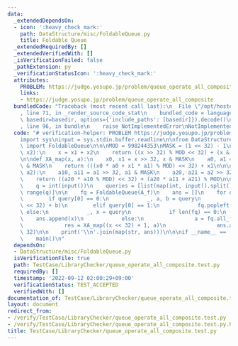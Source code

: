 ```yaml
---
data:
  _extendedDependsOn:
  - icon: ':heavy_check_mark:'
    path: DataStructure/misc/FoldableQueue.py
    title: Foldable Queue
  _extendedRequiredBy: []
  _extendedVerifiedWith: []
  _isVerificationFailed: false
  _pathExtension: py
  _verificationStatusIcon: ':heavy_check_mark:'
  attributes:
    PROBLEM: https://judge.yosupo.jp/problem/queue_operate_all_composite
    links:
    - https://judge.yosupo.jp/problem/queue_operate_all_composite
  bundledCode: "Traceback (most recent call last):\n  File \"/opt/hostedtoolcache/Python/3.10.6/x64/lib/python3.10/site-packages/onlinejudge_verify/documentation/build.py\"\
    , line 71, in _render_source_code_stat\n    bundled_code = language.bundle(stat.path,\
    \ basedir=basedir, options={'include_paths': [basedir]}).decode()\n  File \"/opt/hostedtoolcache/Python/3.10.6/x64/lib/python3.10/site-packages/onlinejudge_verify/languages/python.py\"\
    , line 96, in bundle\n    raise NotImplementedError\nNotImplementedError\n"
  code: "# verification-helper: PROBLEM https://judge.yosupo.jp/problem/queue_operate_all_composite\n\
    import sys\ninput = sys.stdin.buffer.readline\n\nfrom DataStructure.misc.FoldableQueue\
    \ import FoldableQueue\n\n\nMOD = 998244353\nMASK = (1 << 32) - 1\n\n\ndef X_f(x1,\
    \ x2):\n    x = x1 + x2\n    return ((x >> 32) % MOD << 32) + (x & MASK) % MOD\n\
    \n\ndef XA_map(x, a):\n    x0, x1 = x >> 32, x & MASK\n    a0, a1 = a >> 32, a\
    \ & MASK\n    return (((x0 * a0 + x1 * a1) % MOD) << 32) + x1\n\n\ndef A_f(a1,\
    \ a2):\n    a10, a11 = a1 >> 32, a1 & MASK\n    a20, a21 = a2 >> 32, a2 & MASK\n\
    \    return ((a20 * a10 % MOD) << 32) + (a20 * a11 + a21) % MOD\n\n\ndef main():\n\
    \    q = int(input())\n    queries = [list(map(int, input().split())) for i in\
    \ range(q)]\n\n    fq = FoldableQueue(A_f)\n    ans = []\n    for query in queries:\n\
    \        if query[0] == 0:\n            _, a, b = query\n            fq.append((a\
    \ << 32) + b)\n        elif query[0] == 1:\n            fq.popleft()\n       \
    \ else:\n            _, x = query\n            if len(fq) == 0:\n            \
    \    ans.append(x)\n            else:\n                a = fq.all_fold()\n   \
    \             res = XA_map((x << 32) + 1, a)\n                ans.append(res >>\
    \ 32)\n\n    print('\\n'.join(map(str, ans)))\n\n\nif __name__ == '__main__':\n\
    \    main()\n"
  dependsOn:
  - DataStructure/misc/FoldableQueue.py
  isVerificationFile: true
  path: TestCase/LibraryChecker/queue_operate_all_composite.test.py
  requiredBy: []
  timestamp: '2022-09-12 02:00:29+09:00'
  verificationStatus: TEST_ACCEPTED
  verifiedWith: []
documentation_of: TestCase/LibraryChecker/queue_operate_all_composite.test.py
layout: document
redirect_from:
- /verify/TestCase/LibraryChecker/queue_operate_all_composite.test.py
- /verify/TestCase/LibraryChecker/queue_operate_all_composite.test.py.html
title: TestCase/LibraryChecker/queue_operate_all_composite.test.py
---
```

